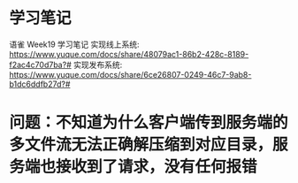 # 学习笔记

语雀 Week19 学习笔记
实现线上系统: <https://www.yuque.com/docs/share/48079ac1-86b2-428c-8189-f2ac4c70d7ba?#>
实现发布系统: <https://www.yuque.com/docs/share/6ce26807-0249-46c7-9ab8-b1dc6ddfb27d?#>

# 问题：不知道为什么客户端传到服务端的多文件流无法正确解压缩到对应目录，服务端也接收到了请求，没有任何报错
